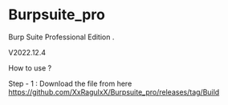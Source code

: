 # Burpsuite_pro
Burp Suite Professional Edition  . 

V2022.12.4


How to use ? 

Step - 1 : Download the file from here https://github.com/XxRagulxX/Burpsuite_pro/releases/tag/Build 
